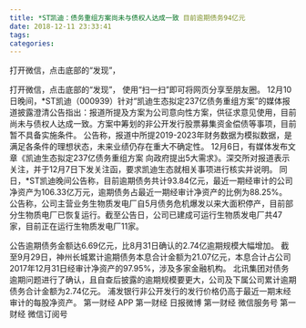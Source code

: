 ```yaml
---
title: *ST凯迪：债务重组方案尚未与债权人达成一致 目前逾期债务94亿元
date: 2018-12-11 23:33:41
tags: 
categories: 
---
```

打开微信，点击底部的“发现”，
<!-- more -->
打开微信，点击底部的“发现”，
使用“扫一扫”即可将网页分享至朋友圈。
12月10日晚间，*ST凯迪（000939）针对“凯迪生态拟定237亿债务重组方案”的媒体报道披露澄清公告指出：报道所提及方案为公司意向性方案，供征求意见使用，目前尚未与债权人达成一致。方案中筹划的非公开发行股票募集资金偿债等事项，目前暂不具备实施条件。
公告称，报道中所提2019-2023年财务数据为模拟数据，是满足各条件的理想状态，未来业绩仍存在重大不确定性。
12月6日，有媒体发布文章《凯迪生态拟定237亿债务重组方案 向政府提出5大需求》。深交所对报道表示关注，并于12月7日下发关注函，要求凯迪生态就相关事项进行核实并说明。
同日，*ST凯迪晚间公告称，目前逾期债务共计93.84亿元，最近一期经审计的公司净资产为106.33亿万元，逾期债务占最近一期经审计净资产的比例为88.25%。
公告称，公司主营业务生物质发电厂自5月债务危机爆发以来大面积停产，目前部分生物质电厂已恢复运行。截至公告日，公司已建成可运行生物质发电厂共47家，目前正在运行生物质发电厂11家。
 
 
公告逾期债务金额达6.69亿元，比8月31日确认的2.74亿逾期规模大幅增加。
截至9月29日，神州长城累计逾期债务本息合计金额为21.07亿元，本息合计占公司2017年12月31日经审计净资产的97.95%，涉及多家金融机构。
北讯集团对债务逾期问题进行了确认，且自查后披露的逾期规模要更大，公司及下属公司累计逾期债务合计金额为2.74亿元。
浦发银行非公开发行的发行价格仍高于最近一期末经审计的每股净资产。
第一财经
APP
第一财经
日报微博
第一财经
微信服务号
第一财经
微信订阅号
